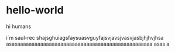 # hello-world

hi humans

i´m saul-rec shajsghuiagsfaysuasvguyfajsvjavsjvasvjasbjhjhvjhsa
asasaaaaaaaaaaaaaaaaaaaaaaaaaaaaaaaaaaaaaaaaaaaaaaa
asas
a
